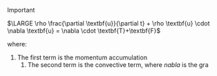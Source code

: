 >[!important]
>$\LARGE \rho \frac{\partial \textbf{u}}{\partial t} + \rho \textbf{u} \cdot \nabla \textbf{u} = \nabla \cdot \textbf{T}+\textbf{F}$

where:
1. The first term is the momentum accumulation
	1. The second term is the convective term, where $nabla$ is the gra